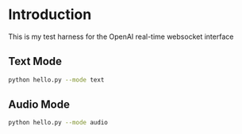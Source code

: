 # Introduction
This is my test harness for the OpenAI real-time websocket interface

## Text Mode

```bash
python hello.py --mode text
```

## Audio Mode

```bash
python hello.py --mode audio
```
